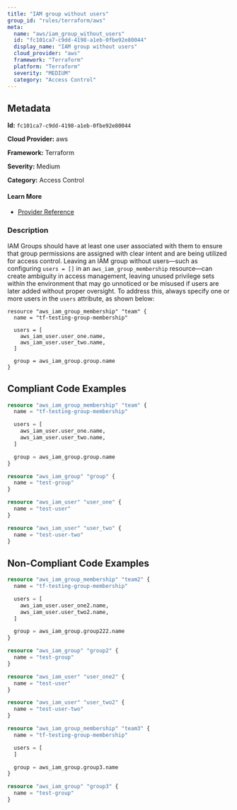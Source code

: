 ```yaml
---
title: "IAM group without users"
group_id: "rules/terraform/aws"
meta:
  name: "aws/iam_group_without_users"
  id: "fc101ca7-c9dd-4198-a1eb-0fbe92e80044"
  display_name: "IAM group without users"
  cloud_provider: "aws"
  framework: "Terraform"
  platform: "Terraform"
  severity: "MEDIUM"
  category: "Access Control"
---
```

## Metadata

**Id:** `fc101ca7-c9dd-4198-a1eb-0fbe92e80044`

**Cloud Provider:** aws

**Framework:** Terraform

**Severity:** Medium

**Category:** Access Control

#### Learn More

 - [Provider Reference](https://registry.terraform.io/providers/hashicorp/aws/latest/docs/resources/iam_group_membership#users)

### Description

 IAM Groups should have at least one user associated with them to ensure that group permissions are assigned with clear intent and are being utilized for access control. Leaving an IAM group without users—such as configuring `users = []` in an `aws_iam_group_membership` resource—can create ambiguity in access management, leaving unused privilege sets within the environment that may go unnoticed or be misused if users are later added without proper oversight. To address this, always specify one or more users in the `users` attribute, as shown below:

```
resource "aws_iam_group_membership" "team" {
  name = "tf-testing-group-membership"

  users = [
    aws_iam_user.user_one.name,
    aws_iam_user.user_two.name,
  ]

  group = aws_iam_group.group.name
}
```



## Compliant Code Examples
```terraform
resource "aws_iam_group_membership" "team" {
  name = "tf-testing-group-membership"

  users = [
    aws_iam_user.user_one.name,
    aws_iam_user.user_two.name,
  ]

  group = aws_iam_group.group.name
}

resource "aws_iam_group" "group" {
  name = "test-group"
}

resource "aws_iam_user" "user_one" {
  name = "test-user"
}

resource "aws_iam_user" "user_two" {
  name = "test-user-two"
}

```
## Non-Compliant Code Examples
```terraform
resource "aws_iam_group_membership" "team2" {
  name = "tf-testing-group-membership"

  users = [
    aws_iam_user.user_one2.name,
    aws_iam_user.user_two2.name,
  ]

  group = aws_iam_group.group222.name
}

resource "aws_iam_group" "group2" {
  name = "test-group"
}

resource "aws_iam_user" "user_one2" {
  name = "test-user"
}

resource "aws_iam_user" "user_two2" {
  name = "test-user-two"
}

resource "aws_iam_group_membership" "team3" {
  name = "tf-testing-group-membership"

  users = [
  ]

  group = aws_iam_group.group3.name
}

resource "aws_iam_group" "group3" {
  name = "test-group"
}

```